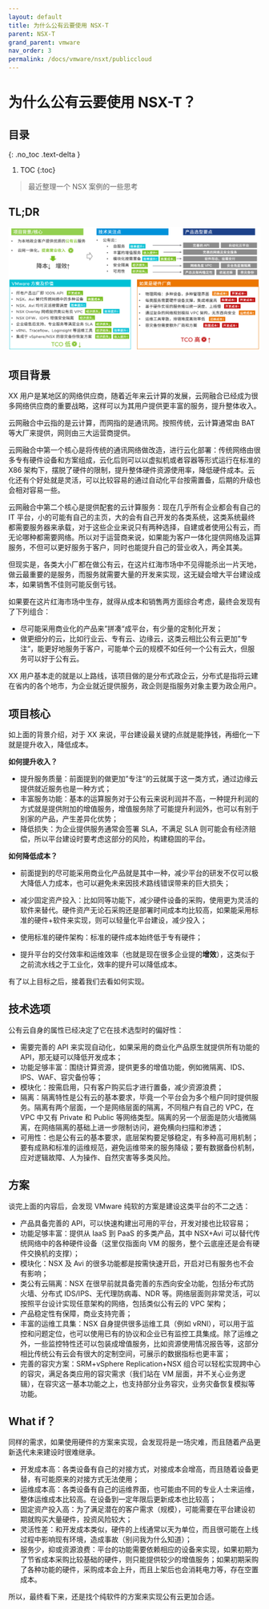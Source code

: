 ```yaml
---
layout: default
title: 为什么公有云要使用 NSX-T
parent: NSX-T
grand_parent: vmware
nav_order: 3
permalink: /docs/vmware/nsxt/publiccloud
---
```


# 为什么公有云要使用 NSX-T？

## 目录
{: .no_toc .text-delta }

1. TOC
{:toc}

> 最近整理一个 NSX 案例的一些思考

## TL;DR

![image-20230826214638165](../../../pics/image-20230826214638165.png)

## 项目背景

XX 用户是某地区的网络供应商，随着近年来云计算的发展，云网融合已经成为很多网络供应商的重要战略，这样可以为其用户提供更丰富的服务，提升整体收入。

云网融合中云指的是云计算，而网指的是通讯网。按照传统，云计算通常由 BAT 等大厂来提供，网则由三大运营商提供。

云网融合中第一个核心是将传统的通讯网络做改造，进行云化部署：传统网络由很多专有硬件设备和方案组成，云化后则可以以虚拟机或者容器等形式运行在标准的 X86 架构下，摆脱了硬件的限制，提升整体硬件资源使用率，降低硬件成本。云化还有个好处就是灵活，可以比较容易的通过自动化平台按需置备，后期的升级也会相对容易一些。

云网融合中第二个核心是提供配套的云计算服务：现在几乎所有企业都会有自己的 IT 平台，小的可能有自己的主页，大的会有自己开发的各类系统，这类系统最终都需要服务器来承载，对于这些企业来说只有两种选择，自建或者使用公有云，而无论哪种都需要网络。所以对于运营商来说，如果能为客户一体化提供网络及运算服务，不但可以更好服务于客户，同时也能提升自己的营业收入，两全其美。

但现实是，各类大小厂都在做公有云，在这片红海市场中不见得能杀出一片天地，做云最重要的是服务，而服务就需要大量的开发来实现，这无疑会增大平台建设成本，如果销售不佳则可能反倒亏钱。

如果要在这片红海市场中生存，就得从成本和销售两方面综合考虑，最终会发现有了下列组合：

- 尽可能采用商业化的产品来”拼凑“成平台，有少量的定制化开发；
- 做更细分的云，比如行业云、专有云、边缘云，这类云相比公有云更加”专注“，能更好地服务于客户，可能单个云的规模不如任何一个公有云大，但服务可以好于公有云。

XX 用户基本走的就是以上路线，该项目做的是分布式政企云，分布式是指将云建在省内的各个地市，为企业就近提供服务，政企则是指服务对象主要为政企用户。

## 项目核心

如上面的背景介绍，对于 XX 来说，平台建设最关键的点就是能挣钱，再细化一下就是提升收入，降低成本。

**如何提升收入？**

- 提升服务质量：前面提到的做更加”专注“的云就属于这一类方式，通过边缘云提供就近服务也是一种方式；
- 丰富服务功能：基本的运算服务对于公有云来说利润并不高，一种提升利润的方式就是提供附加的增值服务，增值服务除了可能提升利润外，也可以有别于别家的产品，产生差异化优势；
- 降低损失：为企业提供服务通常会签署 SLA，不满足 SLA 则可能会有经济赔偿，所以平台建设时要考虑这部分的风险，构建稳固的平台。



**如何降低成本？**

- 前面提到的尽可能采用商业化产品就是其中一种，减少平台的研发不仅可以极大降低人力成本，也可以避免未来因技术路线错误带来的巨大损失；
- 减少固定资产投入：比如同等功能下，减少硬件设备的采购，使用更为灵活的软件来替代。硬件资产无论石采购还是部署时间成本均比较高，如果能采用标准的硬件+软件来实现，则可以轻量化平台建设，减少投入；
- 使用标准的硬件架构：标准的硬件成本始终低于专有硬件；

- 提升平台的交付效率和运维效率（也就是现在很多企业提的**增效**），这类似于之前流水线之于工业化，效率的提升可以降低成本。



有了以上目标之后，接着我们去看如何实现。

## 技术选项

公有云自身的属性已经决定了它在技术选型时的偏好性：

- 需要完善的 API 来实现自动化，如果采用的商业化产品原生就提供所有功能的 API，那无疑可以降低开发成本；
- 功能足够丰富：围绕计算资源，提供更多的增值功能，例如微隔离、IDS、IPS、WAF、容灾备份等；
- 模块化：按需启用，只有客户购买后才进行置备，减少资源浪费；
- 隔离：隔离特性是公有云的基本要求，毕竟一个平台会为多个租户同时提供服务。隔离有两个层面，一个是网络层面的隔离，不同租户有自己的 VPC，在 VPC 中又有 Private 和 Public 等网络类型。隔离的另一个层面是防火墙微隔离，在网络隔离的基础上进一步限制访问，避免横向扫描和渗透；
- 可用性：也是公有云的基本要求，底层架构要足够稳定，有多种高可用机制；要有成熟和标准的运维规范，避免运维带来的服务降级；要有数据备份机制，应对逻辑故障、人为操作、自然灾害等多类风险。

## 方案

谈完上面的内容后，会发现 VMware 纯软的方案是建设这类平台的不二之选：

- 产品具备完善的 API，可以快速构建出可用的平台，开发对接也比较容易；
- 功能足够丰富：提供从 IaaS 到 PaaS 的多类产品，其中 NSX+Avi 可以替代传统网络中的各种硬件设备（这里仅指面向 VM 的服务，整个云底座还是会有硬件交换机的支撑）；
- 模块化：NSX 及 Avi 的很多功能都是按需快速开启，开启对已有服务也不会有影响；
- 类公有云隔离：NSX 在很早前就具备完善的东西向安全功能，包括分布式防火墙、分布式 IDS/IPS、无代理防病毒、NDR 等。网络层面则非常灵活，可以按照平台设计实现任意架构的网络，包括类似公有云的 VPC 架构；
- 产品稳定性有保障，商业支持完善；
- 丰富的运维工具集：NSX 自身提供很多运维工具（例如 vRNI），可以用于监控和问题定位，也可以使用已有的协议和企业已有监控工具集成。除了运维之外，一些监控特性还可以包装成增值服务，比如资源使用情况报告等，这部分相比传统公有云会有很大的定制空间，可展示的数据指标也更丰富；
- 完善的容灾方案：SRM+vSphere Replication+NSX 组合可以轻松实现跨中心的容灾，满足各类应用的容灾需求（我们站在 VM 层面，并不关心业务逻辑），在容灾这一基本功能之上，也支持部分业务容灾，业务灾备恢复模拟等功能。

## What if？

同样的需求，如果使用硬件的方案来实现，会发现将是一场灾难，而且随着产品更新迭代未来建设时很难继承。

- 开发成本高：各类设备有自己的对接方式，对接成本会增高，而且随着设备更替，有可能原来的对接方式无法使用；
- 运维成本高：各类设备有自己的运维界面，也可能由不同的专业人士来运维，整体运维成本比较高。在设备到一定年限后更新成本也比较高；
- 固定资产投入高：为了满足潜在的客户需求（规模），可能需要在平台建设初期就购买大量硬件，投资风险较大；
- 灵活性差：和开发成本类似，硬件的上线通常以天为单位，而且很可能在上线过程中影响现有环境，造成事故（别问我为什么知道）；
- 服务少，抑或资源浪费：平台的功能需要依赖相应的设备来实现，如果初期为了节省成本采购比较基础的硬件，则只能提供较少的增值服务；如果初期采购了各种功能的硬件，采购成本会上升，而且上架后也会消耗电力等，存在空置成本。



所以，最终看下来，还是找个纯软件的方案来实现公有云更加合适。
